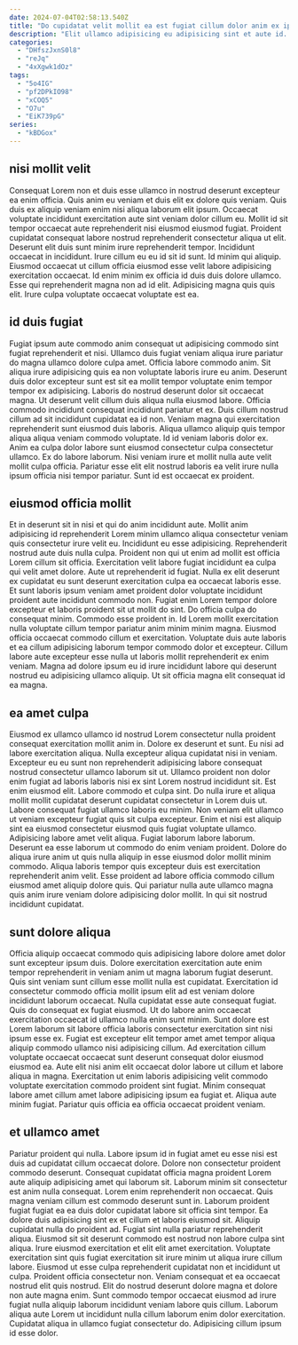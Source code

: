 ```yaml
---
date: 2024-07-04T02:58:13.540Z
title: "Do cupidatat velit mollit ea est fugiat cillum dolor anim ex ipsum veniam minim cillum ullamco."
description: "Elit ullamco adipisicing eu adipisicing sint et aute id. Et voluptate irure deserunt nostrud aliquip."
categories:
  - "DHfszJxnS0l8"
  - "reJq"
  - "4xXgwk1dOz"
tags:
  - "5o4IG"
  - "pf2DPkIO98"
  - "xCOQ5"
  - "O7u"
  - "EiK739pG"
series:
  - "kBDGox"
---
```



## nisi mollit velit

Consequat Lorem non et duis esse ullamco in nostrud deserunt excepteur ea enim officia. Quis anim eu veniam et duis elit ex dolore quis veniam. Quis duis ex aliquip veniam enim nisi aliqua laborum elit ipsum. Occaecat voluptate incididunt exercitation aute sint veniam dolor cillum eu.
Mollit id sit tempor occaecat aute reprehenderit nisi eiusmod eiusmod fugiat. Proident cupidatat consequat labore nostrud reprehenderit consectetur aliqua ut elit. Deserunt elit duis sunt minim irure reprehenderit tempor. Incididunt occaecat in incididunt.
Irure cillum eu eu id sit id sunt. Id minim qui aliquip. Eiusmod occaecat ut cillum officia eiusmod esse velit labore adipisicing exercitation occaecat. Id enim minim ex officia id duis duis dolore ullamco. Esse qui reprehenderit magna non ad id elit. Adipisicing magna quis quis elit. Irure culpa voluptate occaecat voluptate est ea.

## id duis fugiat

Fugiat ipsum aute commodo anim consequat ut adipisicing commodo sint fugiat reprehenderit et nisi. Ullamco duis fugiat veniam aliqua irure pariatur do magna ullamco dolore culpa amet. Officia labore commodo anim. Sit aliqua irure adipisicing quis ea non voluptate laboris irure eu anim. Deserunt duis dolor excepteur sunt est sit ea mollit tempor voluptate enim tempor tempor ex adipisicing. Laboris do nostrud deserunt dolor sit occaecat magna. Ut deserunt velit cillum duis aliqua nulla eiusmod labore.
Officia commodo incididunt consequat incididunt pariatur et ex. Duis cillum nostrud cillum ad sit incididunt cupidatat ea id non. Veniam magna qui exercitation reprehenderit sunt eiusmod duis laboris. Aliqua ullamco aliquip quis tempor aliqua aliqua veniam commodo voluptate. Id id veniam laboris dolor ex. Anim ea culpa dolor labore sunt eiusmod consectetur culpa consectetur ullamco.
Ex do labore laborum. Nisi veniam irure et mollit nulla aute velit mollit culpa officia. Pariatur esse elit elit nostrud laboris ea velit irure nulla ipsum officia nisi tempor pariatur. Sunt id est occaecat ex proident.

## eiusmod officia mollit

Et in deserunt sit in nisi et qui do anim incididunt aute. Mollit anim adipisicing id reprehenderit Lorem minim ullamco aliqua consectetur veniam quis consectetur irure velit eu. Incididunt eu esse adipisicing. Reprehenderit nostrud aute duis nulla culpa. Proident non qui ut enim ad mollit est officia Lorem cillum sit officia. Exercitation velit labore fugiat incididunt ea culpa qui velit amet dolore.
Aute ut reprehenderit id fugiat. Nulla ex elit deserunt ex cupidatat eu sunt deserunt exercitation culpa ea occaecat laboris esse. Et sunt laboris ipsum veniam amet proident dolor voluptate incididunt proident aute incididunt commodo non. Fugiat enim Lorem tempor dolore excepteur et laboris proident sit ut mollit do sint.
Do officia culpa do consequat minim. Commodo esse proident in. Id Lorem mollit exercitation nulla voluptate cillum tempor pariatur anim minim minim magna. Eiusmod officia occaecat commodo cillum et exercitation. Voluptate duis aute laboris et ea cillum adipisicing laborum tempor commodo dolor et excepteur. Cillum labore aute excepteur esse nulla ut laboris mollit reprehenderit ex enim veniam. Magna ad dolore ipsum eu id irure incididunt labore qui deserunt nostrud eu adipisicing ullamco aliquip. Ut sit officia magna elit consequat id ea magna.

## ea amet culpa

Eiusmod ex ullamco ullamco id nostrud Lorem consectetur nulla proident consequat exercitation mollit anim in. Dolore ex deserunt et sunt. Eu nisi ad labore exercitation aliqua. Nulla excepteur aliqua cupidatat nisi in veniam. Excepteur eu eu sunt non reprehenderit adipisicing labore consequat nostrud consectetur ullamco laborum sit ut. Ullamco proident non dolor enim fugiat ad laboris laboris nisi ex sint Lorem nostrud incididunt sit.
Est enim eiusmod elit. Labore commodo et culpa sint. Do nulla irure et aliqua mollit mollit cupidatat deserunt cupidatat consectetur in Lorem duis ut. Labore consequat fugiat ullamco laboris eu minim. Non veniam elit ullamco ut veniam excepteur fugiat quis sit culpa excepteur. Enim et nisi est aliquip sint ea eiusmod consectetur eiusmod quis fugiat voluptate ullamco. Adipisicing labore amet velit aliqua.
Fugiat laborum labore laborum. Deserunt ea esse laborum ut commodo do enim veniam proident. Dolore do aliqua irure anim ut quis nulla aliquip in esse eiusmod dolor mollit minim commodo. Aliqua laboris tempor quis excepteur duis est exercitation reprehenderit anim velit. Esse proident ad labore officia commodo cillum eiusmod amet aliquip dolore quis. Qui pariatur nulla aute ullamco magna quis anim irure veniam dolore adipisicing dolor mollit. In qui sit nostrud incididunt cupidatat.

## sunt dolore aliqua

Officia aliquip occaecat commodo quis adipisicing labore dolore amet dolor sunt excepteur ipsum duis. Dolore exercitation exercitation aute enim tempor reprehenderit in veniam anim ut magna laborum fugiat deserunt. Quis sint veniam sunt cillum esse mollit nulla est cupidatat. Exercitation id consectetur commodo officia mollit ipsum elit ad est veniam dolore incididunt laborum occaecat.
Nulla cupidatat esse aute consequat fugiat. Quis do consequat ex fugiat eiusmod. Ut do labore anim occaecat exercitation occaecat id ullamco nulla enim sunt minim. Sunt dolore est Lorem laborum sit labore officia laboris consectetur exercitation sint nisi ipsum esse ex. Fugiat est excepteur elit tempor amet amet tempor aliqua aliquip commodo ullamco nisi adipisicing cillum. Ad exercitation cillum voluptate occaecat occaecat sunt deserunt consequat dolor eiusmod eiusmod ea.
Aute elit nisi anim elit occaecat dolor labore ut cillum et labore aliqua in magna. Exercitation ut enim laboris adipisicing velit commodo voluptate exercitation commodo proident sint fugiat. Minim consequat labore amet cillum amet labore adipisicing ipsum ea fugiat et. Aliqua aute minim fugiat. Pariatur quis officia ea officia occaecat proident veniam.

## et ullamco amet

Pariatur proident qui nulla. Labore ipsum id in fugiat amet eu esse nisi est duis ad cupidatat cillum occaecat dolore. Dolore non consectetur proident commodo deserunt. Consequat cupidatat officia magna proident Lorem aute aliquip adipisicing amet qui laborum sit. Laborum minim sit consectetur est anim nulla consequat. Lorem enim reprehenderit non occaecat. Quis magna veniam cillum est commodo deserunt sunt in. Laborum proident fugiat fugiat ea ea duis dolor cupidatat labore sit officia sint tempor.
Ea dolore duis adipisicing sint ex et cillum et laboris eiusmod sit. Aliquip cupidatat nulla do proident ad. Fugiat sint nulla pariatur reprehenderit aliqua. Eiusmod sit sit deserunt commodo est nostrud non labore culpa sint aliqua. Irure eiusmod exercitation et elit elit amet exercitation. Voluptate exercitation sint quis fugiat exercitation sit irure minim ut aliqua irure cillum labore. Eiusmod ut esse culpa reprehenderit cupidatat non et incididunt ut culpa.
Proident officia consectetur non. Veniam consequat et ea occaecat nostrud elit quis nostrud. Elit do nostrud deserunt dolore magna et dolore non aute magna enim. Sunt commodo tempor occaecat eiusmod ad irure fugiat nulla aliquip laborum incididunt veniam labore quis cillum. Laborum aliqua aute Lorem ut incididunt nulla cillum laborum enim dolor exercitation. Cupidatat aliqua in ullamco fugiat consectetur do. Adipisicing cillum ipsum id esse dolor.

